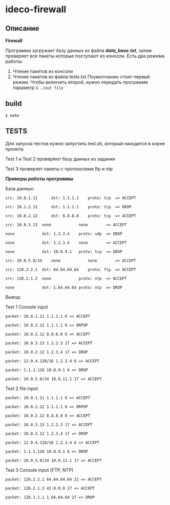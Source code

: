 # ideco-firewall
## Описание
**Firewall**

Программа загружает базу данных из файла ***data_base.txt***, затем проверяет все пакеты которые поступают из коносли.
Есть два режима работы:
1. Чтение пакетов из консоли
2. Чтение пакетов из файла tests.txt
Поумолчанию стоит первый режим. Чтобы включить второй, нужно передать программе параметр ```$ ./out file```

## build
```$ make```

## TESTS
Для запуска тестов нужно запустить test.sh, который находится в корне проекта.

Test 1 и Test 2 проверяют базу данных из задания

Test 3 проверяет пакеты с протоколами ftp и ntp

***Примеры работы программы***

База данных:

```
src: 10.0.1.11  	dst: 1.1.1.1 	proto: tcp 	=> ACCEPT

src: 10.1.2.12  	dst: 1.1.1.1 	proto: tcp 	=> DROP

src: 10.0.2.12  	dst: 8.8.8.8 	proto: tcp	=> ACCEPT

src: 10.0.3.13 	none			none		=> ACCEPT

none 			dst: 1.2.3.4 	proto: udp	=> DROP

none 			dst: 1.2.3.4	none		=> ACCEPT

none 			dst: 10.0.9.1	proto: tcp	=> DROP

src: 10.0.5.0/24 	none			none		=> ACCEPT

src: 128.2.2.1	dst: 64.64.64.64	proto: ftp	=> ACCEPT

src: 128.2.1.2	none			proto: ntp  => ACCEPT

none			dst: 1.64.64.64	proto: ntp	=> DROP
```


Вывод:

Test 1 Console input

```
packet: 10.0.1.11 1.1.1.1 6 => ACCEPT

packet: 10.0.2.12 1.1.1.1 6 => DRPOP

packet: 10.0.2.12 8.8.8.8 6 => ACCEPT

packet: 10.0.3.13 1.2.2.3 17 => ACCEPT

packet: 10.0.2.12 1.2.3.4 17 => DROP

packet: 12.0.4.128/16 1.2.3.4 6 => ACCEPT

packet: 1.1.1.128 10.0.9.1 6 => DROP

packet: 10.0.5.0/24 10.0.11.1 17 => ACCEPT
```

Test 2 file input
```
packet: 10.0.1.11 1.1.1.1 6 => ACCEPT

packet: 10.0.2.12 1.1.1.1 6 => DRPOP

packet: 10.0.2.12 8.8.8.8 6 => ACCEPT

packet: 10.0.3.13 1.2.2.3 17 => ACCEPT

packet: 10.0.2.12 1.2.3.4 17 => DROP

packet: 12.0.4.128/16 1.2.3.4 6 => ACCEPT

packet: 1.1.1.128 10.0.9.1 6 => DROP

packet: 10.0.5.0/24 10.0.11.1 17 => ACCEPT
```

Test 3 Console input (FTP, NTP)
```
packet: 128.2.2.1 64.64.64.64 21 => ACCEPT

packet: 128.2.1.2 41.0.0.0 27 => ACCEPT

packet: 128.1.1.1 1.64.64.64 27 => DROP
```
